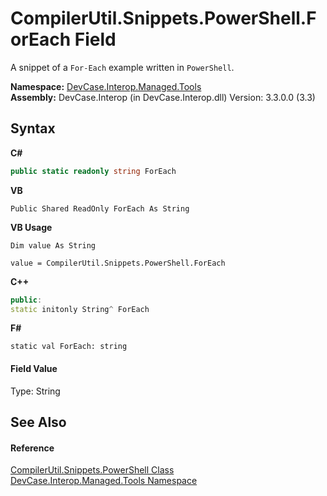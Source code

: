 # CompilerUtil.Snippets.PowerShell.ForEach Field
 

A snippet of a `For-Each` example written in `PowerShell`.

**Namespace:**&nbsp;<a href="N_DevCase_Interop_Managed_Tools">DevCase.Interop.Managed.Tools</a><br />**Assembly:**&nbsp;DevCase.Interop (in DevCase.Interop.dll) Version: 3.3.0.0 (3.3)

## Syntax

**C#**<br />
``` C#
public static readonly string ForEach
```

**VB**<br />
``` VB
Public Shared ReadOnly ForEach As String
```

**VB Usage**<br />
``` VB Usage
Dim value As String

value = CompilerUtil.Snippets.PowerShell.ForEach

```

**C++**<br />
``` C++
public:
static initonly String^ ForEach
```

**F#**<br />
``` F#
static val ForEach: string
```


#### Field Value
Type: String

## See Also


#### Reference
<a href="T_DevCase_Interop_Managed_Tools_CompilerUtil_Snippets_PowerShell">CompilerUtil.Snippets.PowerShell Class</a><br /><a href="N_DevCase_Interop_Managed_Tools">DevCase.Interop.Managed.Tools Namespace</a><br />